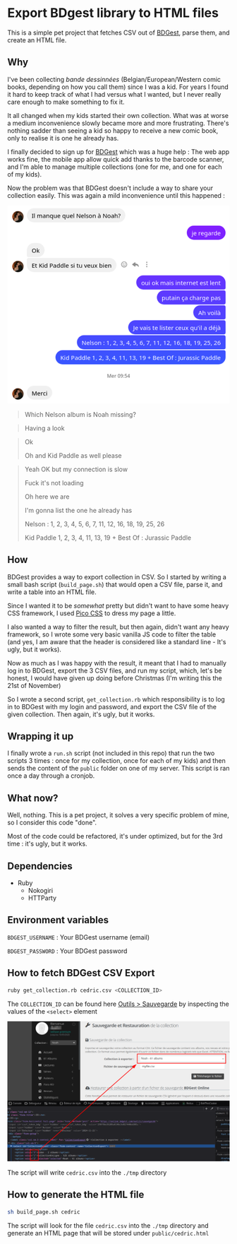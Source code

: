 # Export BDgest library to HTML files

This is a simple pet project that fetches CSV out of [BDGest](https://online.bdgest.com/), parse them, and create an HTML file.

## Why

I've been collecting _bande dessinnées_ (Belgian/European/Western comic books, depending on how you call them) since I was a kid. For years I found it hard to keep track of what I had versus what I wanted, but I never really care enough to make something to fix it.

It all changed when my kids started their own collection. What was at worse a medium inconvenience slowly became more and more frustrating. There's nothing sadder than seeing a kid so happy to receive a new comic book, only to realise it is one he already has.

I finally decided to sign up for [BDGest](https://online.bdgest.com/) which was a huge help : The web app works fine, the mobile app allow quick add thanks to the barcode scanner, and I'm able to manage multiple collections (one for me, and one for each of my kids).

Now the problem was that BDGest doesn't include a way to share your collection easily. This was again a mild inconvenience until this happened :

![How it started](./how-it-started.png "How it started")

> Which Nelson album is Noah missing?

> Having a look

> Ok
> 
> Oh and Kid Paddle as well please

> Yeah OK but my connection is slow
>
> Fuck it's not loading
> 
> Oh here we are
> 
> I'm gonna list the one he already has
> 
> Nelson : 1, 2, 3, 4, 5, 6, 7, 11, 12, 16, 18, 19, 25, 26
> 
> Kid Paddle 1, 2, 3, 4, 11, 13, 19 + Best Of : Jurassic Paddle

## How

BDGest provides a way to export collection in CSV. So I started by writing a small bash script (`build_page.sh`) that would open a CSV file, parse it, and write a table into an HTML file.

Since I wanted it to be _somewhat_ pretty but didn't want to have some heavy CSS framework, I used [Pico CSS](https://picocss.com/) to dress my page a little.

I also wanted a way to filter the result, but then again, didn't want any heavy framework, so I wrote some very basic vanilla JS code to filter the table (and yes, I am aware that the header is considered like a standard line - It's ugly, but it works).

Now as much as I was happy with the result, it meant that I had to manually log in to BDGest, export the 3 CSV files, and run my script, which, let's be honest, I would have given up doing before Christmas (I'm writing this the 21st of November)

So I wrote a second script, `get_collection.rb` which responsibility is to log in to BDGest with my login and password, and export the CSV file of the given collection. Then again, it's ugly, but it works.

## Wrapping it up

I finally wrote a `run.sh` script (not included in this repo) that run the two scripts 3 times : once for my collection, once for each of my kids) and then sends the content of the `public` folder on one of my server.
This script is ran once a day through a cronjob.

## What now?

Well, nothing. This is a pet project, it solves a very specific problem of mine, so I consider this code "done".

Most of the code could be refactored, it's under optimized, but for the 3rd time : it's ugly, but it works.

## Dependencies

- Ruby
  - Nokogiri
  - HTTParty

## Environment variables

`BDGEST_USERNAME` : Your BDGest username (email)

`BDGEST_PASSWORD` : Your BDGest password

## How to fetch BDGest CSV Export

```sh
ruby get_collection.rb cedric.csv <COLLECTION_ID>
```

The `COLLECTION_ID` can be found here [Outils > Sauvegarde](https://online.bdgest.com/outils/sauvegarde) by inspecting the values of the `<select>` element

![Fetch collection IDs](./fetch-collection-ids.png)

The script will write `cedric.csv` into the `./tmp` directory

## How to generate the HTML file

```sh
sh build_page.sh cedric
```

The script will look for the file `cedric.csv` into the `./tmp` directory and generate an HTML page that will be stored under `public/cedric.html`
